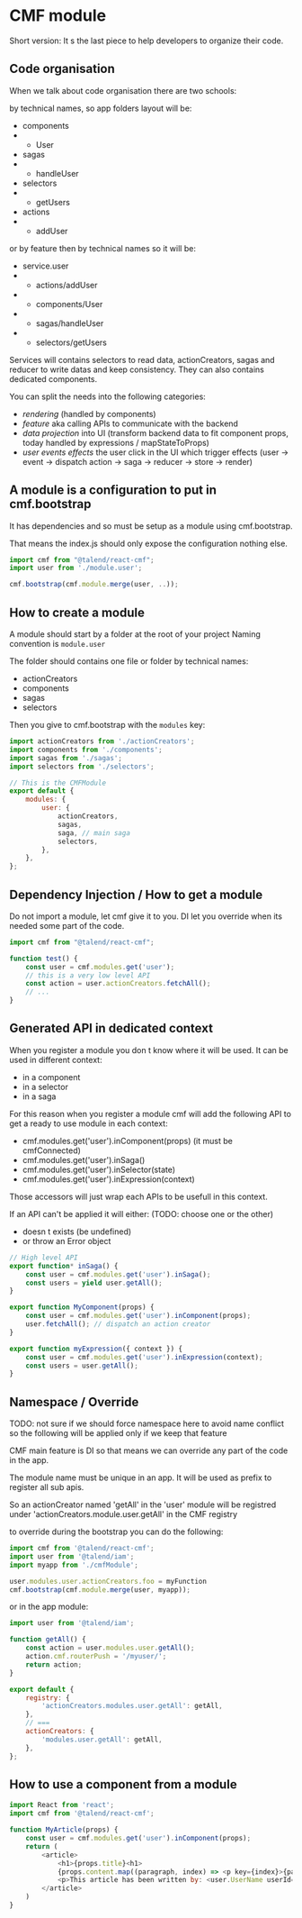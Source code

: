 # CMF module

Short version: It s the last piece to help developers to organize their code.

## Code organisation

When we talk about code organisation there are two schools:

by technical names, so app folders layout will be:

* components
* * User
* sagas
* * handleUser
* selectors
* * getUsers
* actions
* * addUser

or by feature then by technical names so it will be:

* service.user
* * actions/addUser
* * components/User
* * sagas/handleUser
* * selectors/getUsers

Services will contains selectors to read data, actionCreators, sagas and reducer to write datas and keep consistency. They can also contains dedicated components.

You can split the needs into the following categories:

* *rendering* (handled by components)
* *feature* aka calling APIs to communicate with the backend
* *data projection* into UI (transform backend data to fit component props, today handled by expressions / mapStateToProps)
* *user events effects* the user click in the UI which trigger effects (user -> event -> dispatch action -> saga -> reducer -> store -> render)

## A module is a configuration to put in cmf.bootstrap

It has dependencies and so must be setup as a module using cmf.bootstrap.

That means the index.js should only expose the configuration nothing else.

```javascript
import cmf from "@talend/react-cmf";
import user from './module.user';

cmf.bootstrap(cmf.module.merge(user, ..));
```


## How to create a module

A module should start by a folder at the root of your project
Naming convention is `module.user`

The folder should contains one file or folder by technical names:

* actionCreators
* components
* sagas
* selectors

Then you give to cmf.bootstrap with the `modules` key:

```javascript
import actionCreators from './actionCreators';
import components from './components';
import sagas from './sagas';
import selectors from './selectors';

// This is the CMFModule
export default {
    modules: {
        user: {
            actionCreators,
            sagas,
            saga, // main saga
            selectors,
        },
    },
};
```

## Dependency Injection / How to get a module

Do not import a module, let cmf give it to you. DI let you override when its needed some part of the code.

```javascript
import cmf from "@talend/react-cmf";

function test() {
    const user = cmf.modules.get('user');
    // this is a very low level API
    const action = user.actionCreators.fetchAll();
    // ...
}
```

## Generated API in dedicated context

When you register a module you don t know where it will be used.
It can be used in different context:

* in a component
* in a selector
* in a saga

For this reason when you register a module cmf will add the following API to get a ready to use module in each context:

* cmf.modules.get('user').inComponent(props) (it must be cmfConnected)
* cmf.modules.get('user').inSaga()
* cmf.modules.get('user').inSelector(state)
* cmf.modules.get('user').inExpression(context)

Those accessors will just wrap each APIs to be usefull in this context.

If an API can't be applied it will either: (TODO: choose one or the other)
* doesn t exists (be undefined)
* or throw an Error object

```javascript
// High level API
export function* inSaga() {
	const user = cmf.modules.get('user').inSaga();
	const users = yield user.getAll();
}

export function MyComponent(props) {
	const user = cmf.modules.get('user').inComponent(props);
    user.fetchAll(); // dispatch an action creator
}

export function myExpression({ context }) {
	const user = cmf.modules.get('user').inExpression(context);
	const users = user.getAll();
}
```

## Namespace / Override

TODO: not sure if we should force namespace here to avoid name conflict so the following will be applied only if we keep that feature

CMF main feature is DI so that means we can override any part of the code in the app.

The module name must be unique in an app. It will be used as prefix to register all sub apis.

So an actionCreator named 'getAll' in the 'user' module will be registred under 'actionCreators.module.user.getAll' in the CMF registry

to override during the bootstrap you can do the following:

```javascript
import cmf from '@talend/react-cmf';
import user from '@talend/iam';
import myapp from './cmfModule';

user.modules.user.actionCreators.foo = myFunction
cmf.bootstrap(cmf.module.merge(user, myapp));
```

or in the app module:

```javascript
import user from '@talend/iam';

function getAll() {
    const action = user.modules.user.getAll();
    action.cmf.routerPush = '/myuser/';
    return action;
}

export default {
    registry: {
        'actionCreators.modules.user.getAll': getAll,
    },
    // ===
    actionCreators: {
        'modules.user.getAll': getAll,
    },
};
```

## How to use a component from a module

```javascript
import React from 'react';
import cmf from '@talend/react-cmf';

function MyArticle(props) {
    const user = cmf.modules.get('user').inComponent(props);
    return (
        <article>
            <h1>{props.title}<h1>
            {props.content.map((paragraph, index) => <p key={index}>{paragraph}</p>)}
            <p>This article has been written by: <user.UserName userId={props.id} /></p>
        </article>
    )
}
```
